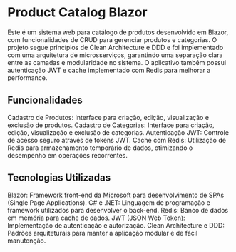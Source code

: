 # Product Catalog Blazor
Este é um sistema web para catálogo de produtos desenvolvido em Blazor, com funcionalidades de CRUD para gerenciar produtos e categorias. O projeto segue princípios de Clean Architecture e DDD e foi implementado com uma arquitetura de microsserviços, garantindo uma separação clara entre as camadas e modularidade no sistema. O aplicativo também possui autenticação JWT e cache implementado com Redis para melhorar a performance.

## Funcionalidades
Cadastro de Produtos: Interface para criação, edição, visualização e exclusão de produtos.
Cadastro de Categorias: Interface para criação, edição, visualização e exclusão de categorias.
Autenticação JWT: Controle de acesso seguro através de tokens JWT.
Cache com Redis: Utilização de Redis para armazenamento temporário de dados, otimizando o desempenho em operações recorrentes.

## Tecnologias Utilizadas
Blazor: Framework front-end da Microsoft para desenvolvimento de SPAs (Single Page Applications).
C# e .NET: Linguagem de programação e framework utilizados para desenvolver o back-end.
Redis: Banco de dados em memória para cache de dados.
JWT (JSON Web Token): Implementação de autenticação e autorização.
Clean Architecture e DDD: Padrões arquiteturais para manter a aplicação modular e de fácil manutenção.
